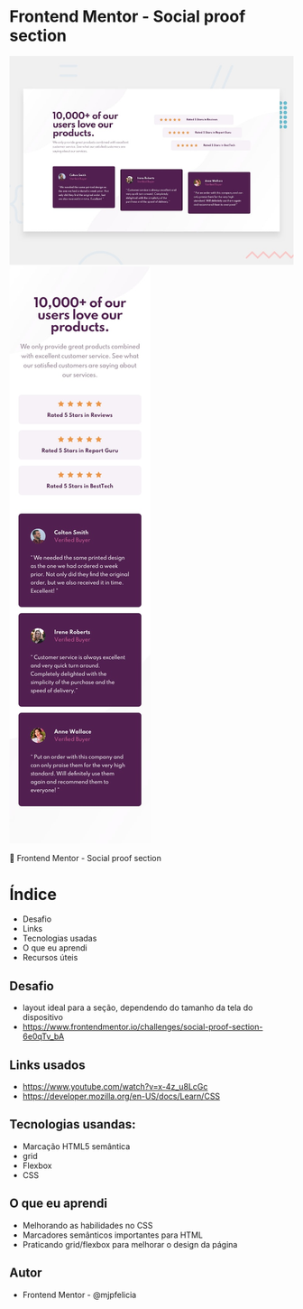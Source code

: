 # Frontend Mentor - Social proof section

![Design preview for the Social proof section coding challenge](./design/desktop-preview.jpg)
![Design preview for the Social proof section coding challenge](./design/mobile-design.jpg)


 👋 Frontend Mentor - Social proof section


# Índice

- Desafio
- Links
- Tecnologias usadas
- O que eu aprendi
- Recursos úteis

## Desafio
- layout ideal para a seção, dependendo do tamanho da tela do dispositivo
- https://www.frontendmentor.io/challenges/social-proof-section-6e0qTv_bA

## Links usados
- https://www.youtube.com/watch?v=x-4z_u8LcGc
- https://developer.mozilla.org/en-US/docs/Learn/CSS
  
## Tecnologias usandas:
- Marcação HTML5 semântica
- grid
- Flexbox
- CSS 

## O que eu aprendi
- Melhorando as habilidades no CSS
- Marcadores semânticos importantes para HTML
- Praticando grid/flexbox para melhorar o design da página


## Autor
- Frontend Mentor - @mjpfelicia


